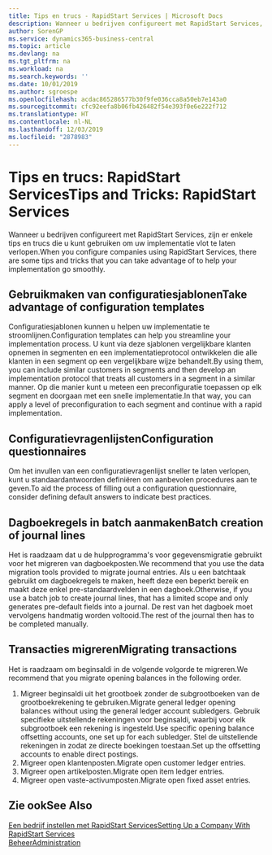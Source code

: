 ```yaml
---
title: Tips en trucs - RapidStart Services | Microsoft Docs
description: Wanneer u bedrijven configureert met RapidStart Services, zijn er enkele tips en trucs die u kunt gebruiken om uw implementatie vlot te laten verlopen.
author: SorenGP
ms.service: dynamics365-business-central
ms.topic: article
ms.devlang: na
ms.tgt_pltfrm: na
ms.workload: na
ms.search.keywords: ''
ms.date: 10/01/2019
ms.author: sgroespe
ms.openlocfilehash: acdac865286577b30f9fe036cca8a50eb7e143a0
ms.sourcegitcommit: cfc92eefa8b06fb426482f54e393f0e6e222f712
ms.translationtype: HT
ms.contentlocale: nl-NL
ms.lasthandoff: 12/03/2019
ms.locfileid: "2878983"
---
```

# <a name="tips-and-tricks-rapidstart-services"></a><span data-ttu-id="e247b-103">Tips en trucs: RapidStart Services</span><span class="sxs-lookup"><span data-stu-id="e247b-103">Tips and Tricks: RapidStart Services</span></span>
<span data-ttu-id="e247b-104">Wanneer u bedrijven configureert met RapidStart Services, zijn er enkele tips en trucs die u kunt gebruiken om uw implementatie vlot te laten verlopen.</span><span class="sxs-lookup"><span data-stu-id="e247b-104">When you configure companies using RapidStart Services, there are some tips and tricks that you can take advantage of to help your implementation go smoothly.</span></span>  

## <a name="take-advantage-of-configuration-templates"></a><span data-ttu-id="e247b-105">Gebruikmaken van configuratiesjablonen</span><span class="sxs-lookup"><span data-stu-id="e247b-105">Take advantage of configuration templates</span></span>  
<span data-ttu-id="e247b-106">Configuratiesjablonen kunnen u helpen uw implementatie te stroomlijnen.</span><span class="sxs-lookup"><span data-stu-id="e247b-106">Configuration templates can help you streamline your implementation process.</span></span> <span data-ttu-id="e247b-107">U kunt via deze sjablonen vergelijkbare klanten opnemen in segmenten en een implementatieprotocol ontwikkelen die alle klanten in een segment op een vergelijkbare wijze behandelt.</span><span class="sxs-lookup"><span data-stu-id="e247b-107">By using them, you can include similar customers in segments and then develop an implementation protocol that treats all customers in a segment in a similar manner.</span></span> <span data-ttu-id="e247b-108">Op die manier kunt u meteen een preconfiguratie toepassen op elk segment en doorgaan met een snelle implementatie.</span><span class="sxs-lookup"><span data-stu-id="e247b-108">In that way, you can apply a level of preconfiguration to each segment and continue with a rapid implementation.</span></span>  

## <a name="configuration-questionnaires"></a><span data-ttu-id="e247b-109">Configuratievragenlijsten</span><span class="sxs-lookup"><span data-stu-id="e247b-109">Configuration questionnaires</span></span>  
<span data-ttu-id="e247b-110">Om het invullen van een configuratievragenlijst sneller te laten verlopen, kunt u standaardantwoorden definiëren om aanbevolen procedures aan te geven.</span><span class="sxs-lookup"><span data-stu-id="e247b-110">To aid the process of filling out a configuration questionnaire, consider defining default answers to indicate best practices.</span></span>  

## <a name="batch-creation-of-journal-lines"></a><span data-ttu-id="e247b-111">Dagboekregels in batch aanmaken</span><span class="sxs-lookup"><span data-stu-id="e247b-111">Batch creation of journal lines</span></span>  
<span data-ttu-id="e247b-112">Het is raadzaam dat u de hulpprogramma's voor gegevensmigratie gebruikt voor het migreren van dagboekposten.</span><span class="sxs-lookup"><span data-stu-id="e247b-112">We recommend that you use the data migration tools provided to migrate journal entries.</span></span> <span data-ttu-id="e247b-113">Als u een batchtaak gebruikt om dagboekregels te maken, heeft deze een beperkt bereik en maakt deze enkel pre-standaardvelden in een dagboek.</span><span class="sxs-lookup"><span data-stu-id="e247b-113">Otherwise, if you use a batch job to create journal lines, that has a limited scope and only generates pre-default fields into a journal.</span></span> <span data-ttu-id="e247b-114">De rest van het dagboek moet vervolgens handmatig worden voltooid.</span><span class="sxs-lookup"><span data-stu-id="e247b-114">The rest of the journal then has to be completed manually.</span></span>  

## <a name="migrating-transactions"></a><span data-ttu-id="e247b-115">Transacties migreren</span><span class="sxs-lookup"><span data-stu-id="e247b-115">Migrating transactions</span></span>  
<span data-ttu-id="e247b-116">Het is raadzaam om beginsaldi in de volgende volgorde te migreren.</span><span class="sxs-lookup"><span data-stu-id="e247b-116">We recommend that you migrate opening balances in the following order.</span></span>  

1.  <span data-ttu-id="e247b-117">Migreer beginsaldi uit het grootboek zonder de subgrootboeken van de grootboekrekening te gebruiken.</span><span class="sxs-lookup"><span data-stu-id="e247b-117">Migrate general ledger opening balances without using the general ledger account subledgers.</span></span> <span data-ttu-id="e247b-118">Gebruik specifieke uitstellende rekeningen voor beginsaldi, waarbij voor elk subgrootboek een rekening is ingesteld.</span><span class="sxs-lookup"><span data-stu-id="e247b-118">Use specific opening balance offsetting accounts, one set up for each subledger.</span></span> <span data-ttu-id="e247b-119">Stel de uitstellende rekeningen in zodat ze directe boekingen toestaan.</span><span class="sxs-lookup"><span data-stu-id="e247b-119">Set up the offsetting accounts to enable direct postings.</span></span>  
2.  <span data-ttu-id="e247b-120">Migreer open klantenposten.</span><span class="sxs-lookup"><span data-stu-id="e247b-120">Migrate open customer ledger entries.</span></span>  
3.  <span data-ttu-id="e247b-121">Migreer open artikelposten.</span><span class="sxs-lookup"><span data-stu-id="e247b-121">Migrate open item ledger entries.</span></span>  
4.  <span data-ttu-id="e247b-122">Migreer open vaste-activumposten.</span><span class="sxs-lookup"><span data-stu-id="e247b-122">Migrate open fixed asset entries.</span></span>  

## <a name="see-also"></a><span data-ttu-id="e247b-123">Zie ook</span><span class="sxs-lookup"><span data-stu-id="e247b-123">See Also</span></span>  
[<span data-ttu-id="e247b-124">Een bedrijf instellen met RapidStart Services</span><span class="sxs-lookup"><span data-stu-id="e247b-124">Setting Up a Company With RapidStart Services</span></span>](admin-set-up-a-company-with-rapidstart.md)  
[<span data-ttu-id="e247b-125">Beheer</span><span class="sxs-lookup"><span data-stu-id="e247b-125">Administration</span></span>](admin-setup-and-administration.md)
